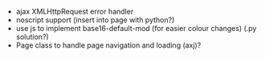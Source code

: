 * ajax XMLHttpRequest error handler
* noscript support (insert into page with python?)
* use js to implement base16-default-mod (for easier colour changes) (.py solution?)
* Page class to handle page navigation and loading (axj)?